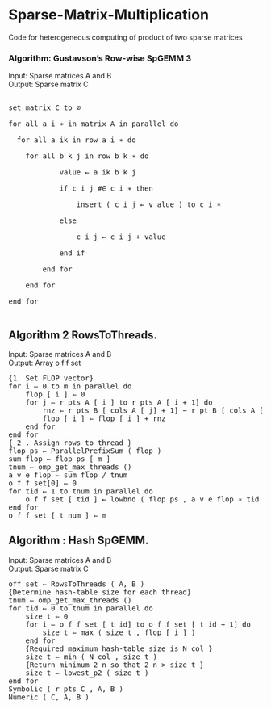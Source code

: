 # Sparse-Matrix-Multiplication
Code for heterogeneous computing of product of two sparse matrices<br>


### Algorithm: Gustavson’s Row-wise SpGEMM 3<br>
Input: Sparse matrices A and B<br>
Output: Sparse matrix C<br>
<pre> 
set matrix C to ∅<br>
for all a i ∗ in matrix A in parallel do<br>
  for all a ik in row a i ∗ do<br>
    for all b k j in row b k ∗ do<br>
			value ← a ik b k j<br>
			if c i j #∈ c i ∗ then<br>
				insert ( c i j ← v alue ) to c i ∗<br>
			else<br>
				c i j ← c i j + value<br>
			end if<br>
		end for<br>
	end for<br>
end for<br>
</pre>

## Algorithm 2 RowsToThreads.
Input: Sparse matrices A and B<br>
Output: Array o f f set
<pre>
{1. Set FLOP vector}
for i ← 0 to m in parallel do
	flop [ i ] ← 0
	for j ← r pts A [ i ] to r pts A [ i + 1] do
		rnz ← r pts B [ cols A [ j] + 1] − r pt B [ cols A [ j]]
		flop [ i ] ← flop [ i ] + rnz
	end for
end for
{ 2 . Assign rows to thread }
flop ps ← ParallelPrefixSum ( flop )
sum flop ← flop ps [ m ]
tnum ← omp_get_max_threads ()
a v e flop ← sum flop / tnum
o f f set[0] ← 0
for tid ← 1 to tnum in parallel do
	o f f set [ tid ] ← lowbnd ( flop ps , a v e flop ∗ tid )
end for
o f f set [ t num ] ← m
</pre>
## Algorithm : Hash SpGEMM.
Input: Sparse matrices A and B<br> 
Output: Sparse matrix C
<pre>
off set ← RowsToThreads ( A, B )
{Determine hash-table size for each thread}
tnum ← omp_get_max_threads ()
for tid ← 0 to tnum in parallel do
	size t ← 0
	for i ← o f f set [ t id] to o f f set [ t id + 1] do
		size t ← max ( size t , flop [ i ] )
	end for
	{Required maximum hash-table size is N col }
	size t ← min ( N col , size t )
	{Return minimum 2 n so that 2 n > size t }
	size t ← lowest_p2 ( size t )
end for
Symbolic ( r pts C , A, B )
Numeric ( C, A, B )
<pre>
